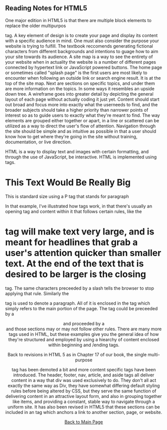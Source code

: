 ## Reading Notes for HTML5

One major edition in HTML5 is that there are multiple block 
elements to replace the older multipurpos <div> tag. A key 
element of design is to create your page and display its content
with a specific audience in mind. One must also consider the 
purpose your website is trying to fulfill. The textbook 
reccomends generating fictional characters from different 
backgrounds and intentions to guage how to aim your site towards
its audience.
A site map is a way to see the entirety of your website when in 
actuality the website is a number of different pages connected
by hypertext link or JavaScript powered buttons. The home page or
sometimes called "splash page" is the first users are most likely
to encounter when following an outside link or search engine 
result. It is at the top of the site map. Next are sections on 
specific topics, and under them are more information on the 
topics. In some ways it resembles an upside down tree. A 
wireframe goes into greater detail by depicting the general 
layout of each page without actually coding it just yet. 
Content should start out broad and focus more into exactly what 
the userneeds to find, and the broader subjects should take a 
higher priority than narrower points of interest so as to guide 
users to exactly what they're meant to find. The way elements are
grouped either together or apart, in a line or scattered can be
utilized as a way to direct the user's flow of attention. 
Navigation through the site should be simple and as intuitive as
possible in that a user should know how to get where they're 
going in the site without training, documentation, or live 
direction.

HTML is a way to display text and images with certain formatting,
and through the use of JavaScript, be interactive. HTML is 
implemented using tags.
<body>
    <h1> This Text Would Be Really Big </h1>
    <p> This is standard size using a P tag that stands for
    paragraph </p>
</body>
In that example, I've illustrated how tags work, in that there's 
usually an opening tag and content within it that follows certain
rules, like the <h1> tag will make text very large, and is meant
for headlines that grab a user's attention quicker than smaller
text. At the end of the text that is desired to be larger is the
closing </h1> tag. The same characters preceeded by a slash tells
the browser to stop applying that rule. Similarly the <p> tag is
used to denote a paragraph. All of it is enclosed in the <body> tag which simply refers to the main portion of the page. The 
<body> tag could be preceeded by a <header> and proceeded by a
<footer> and those sections may or may not follow other rules.
There are many more tags used in HTML, but these examples give 
you the general idea of how they're structured and employed by
using a hiearchy of content enclosed within beginning and 
/ending tags.

Back to revisions in HTML 5 as in Chapter 17 of our book, the 
single multi-purpose <div> tag has been demoted a bit and more
content specific tags have been introduced. The header, footer, 
nav, article, and aside tags all deliver content in a way that
div was used exclusively to do. They don't all act exactly the 
same way as Div, they have somewhat differing default styling 
rules before being altered by CSS, but they serve the same 
function of delivering content in an attractive layout form, and 
also in grouping together like items, and providing a constant, 
stable way to navigate through a uniform site. It has also been
revised in HTML5 that these sections can be included in an <a> 
tag which anchors a link to another section, page, or website.

[Back to Main Page](https://draquix.github.io/reading-notes/)
